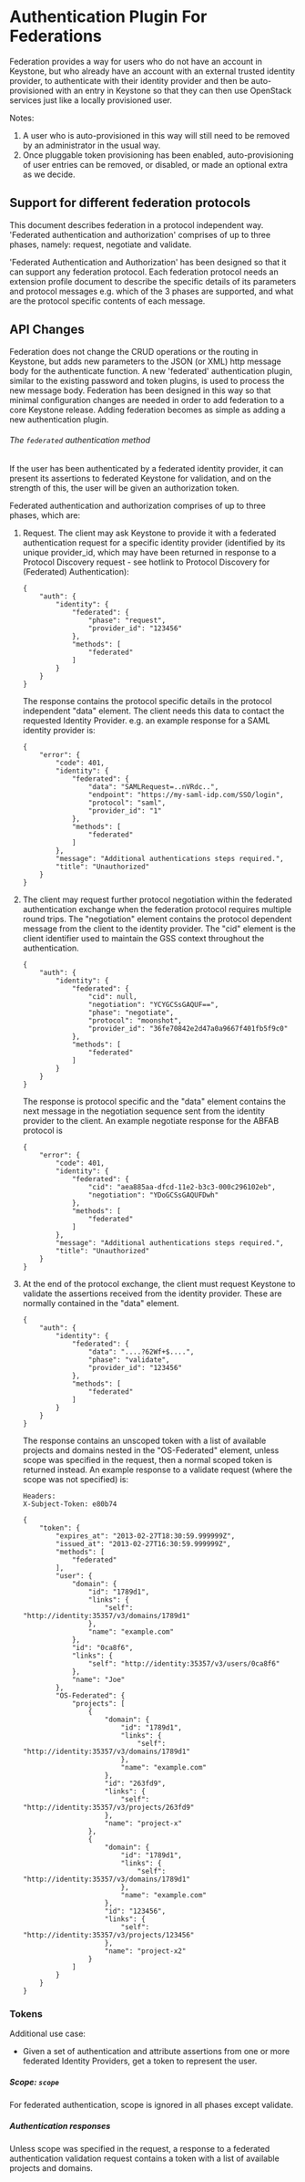 Authentication Plugin For Federations
=====================================

Federation provides a way for users who do not have an account in Keystone, but
who already have an account with an external trusted identity provider, to
authenticate with their identity provider and then be auto-provisioned with an
entry in Keystone so that they can then use OpenStack services just like a
locally provisioned user.

Notes:

1. A user who is auto-provisioned in this way will still need to be removed by
   an administrator in the usual way.
2. Once pluggable token provisioning has been enabled, auto-provisioning of
   user entries can be removed, or disabled, or made an optional extra as we
   decide.

Support for different federation protocols
------------------------------------------

This document describes federation in a protocol independent way.  'Federated
authentication and authorization' comprises of up to three phases, namely:
request, negotiate and validate.

'Federated Authentication and Authorization' has been designed so that it can
support any federation protocol. Each federation protocol needs an extension
profile document to describe the specific details of its parameters and
protocol messages e.g. which of the 3 phases are supported, and what are the
protocol specific contents of each message.

API Changes
-----------

Federation does not change the CRUD operations or the routing in Keystone, but
adds new parameters to the JSON (or XML) http message body for the authenticate
function. A new 'federated' authentication plugin, similar to the existing
password and token plugins, is used to process the new message body. Federation
has been designed in this way so that minimal configuration changes are needed
in order to add federation to a core Keystone release. Adding federation
becomes as simple as adding a new authentication plugin.

###### The `federated` authentication method

If the user has been authenticated by a federated identity provider, it can
present its assertions to federated Keystone for validation, and on the
strength of this, the user will be given an authorization token.

Federated authentication and authorization comprises of up to three phases,
which are:

1. Request. The client may ask Keystone to provide it with a federated
   authentication request for a specific identity provider (identified by its
   unique provider_id, which may have been returned in response to a Protocol
   Discovery request - see hotlink to Protocol Discovery for (Federated)
   Authentication):

       {
           "auth": {
               "identity": {
                   "federated": {
                       "phase": "request",
                       "provider_id": "123456"
                   },
                   "methods": [
                       "federated"
                   ]
               }
           }
       }

   The response contains the protocol specific details in the protocol
   independent "data" element. The client needs this data to contact the
   requested Identity Provider. e.g. an example response for a SAML identity
   provider is:

       {
           "error": {
               "code": 401,
               "identity": {
                   "federated": {
                       "data": "SAMLRequest=..nVRdc..",
                       "endpoint": "https://my-saml-idp.com/SSO/login",
                       "protocol": "saml",
                       "provider_id": "1"
                   },
                   "methods": [
                       "federated"
                   ]
               },
               "message": "Additional authentications steps required.",
               "title": "Unauthorized"
           }
       }

2. The client may request further protocol negotiation within the federated
   authentication exchange when the federation protocol requires multiple round
   trips. The "negotiation" element contains the protocol dependent message
   from the client to the identity provider. The "cid" element is the client
   identifier used to maintain the GSS context throughout the authentication.

       {
           "auth": {
               "identity": {
                   "federated": {
                       "cid": null,
                       "negotiation": "YCYGCSsGAQUF==",
                       "phase": "negotiate",
                       "protocol": "moonshot",
                       "provider_id": "36fe70842e2d47a0a9667f401fb5f9c0"
                   },
                   "methods": [
                       "federated"
                   ]
               }
           }
       }

   The response is protocol specific and the "data" element contains the next
   message in the negotiation sequence sent from the identity provider to the
   client. An example negotiate response for the ABFAB protocol is

       {
           "error": {
               "code": 401,
               "identity": {
                   "federated": {
                       "cid": "aea885aa-dfcd-11e2-b3c3-000c296102eb",
                       "negotiation": "YDoGCSsGAQUFDwh"
                   },
                   "methods": [
                       "federated"
                   ]
               },
               "message": "Additional authentications steps required.",
               "title": "Unauthorized"
           }
       }

3. At the end of the protocol exchange, the client must request Keystone to
   validate the assertions received from the identity provider.  These are
   normally contained in the "data" element.

       {
           "auth": {
               "identity": {
                   "federated": {
                       "data": "....?62Wf+$....",
                       "phase": "validate",
                       "provider_id": "123456"
                   },
                   "methods": [
                       "federated"
                   ]
               }
           }
       }

   The response contains an unscoped token with a list of available projects
   and domains nested in the "OS-Federated" element, unless scope was specified
   in the request, then a normal scoped token is returned instead. An example
   response to a validate request (where the scope was not specified) is:

       Headers:
       X-Subject-Token: e80b74

       {
           "token": {
               "expires_at": "2013-02-27T18:30:59.999999Z",
               "issued_at": "2013-02-27T16:30:59.999999Z",
               "methods": [
                   "federated"
               ],
               "user": {
                   "domain": {
                       "id": "1789d1",
                       "links": {
                           "self": "http://identity:35357/v3/domains/1789d1"
                       },
                       "name": "example.com"
                   },
                   "id": "0ca8f6",
                   "links": {
                       "self": "http://identity:35357/v3/users/0ca8f6"
                   },
                   "name": "Joe"
               },
               "OS-Federated": {
                   "projects": [
                       {
                           "domain": {
                               "id": "1789d1",
                               "links": {
                                   "self": "http://identity:35357/v3/domains/1789d1"
                               },
                               "name": "example.com"
                           },
                           "id": "263fd9",
                           "links": {
                               "self": "http://identity:35357/v3/projects/263fd9"
                           },
                           "name": "project-x"
                       },
                       {
                           "domain": {
                               "id": "1789d1",
                               "links": {
                                   "self": "http://identity:35357/v3/domains/1789d1"
                               },
                               "name": "example.com"
                           },
                           "id": "123456",
                           "links": {
                               "self": "http://identity:35357/v3/projects/123456"
                           },
                           "name": "project-x2"
                       }
                   ]
               }
           }
       }

### Tokens

Additional use case:

- Given a set of authentication and attribute assertions from one or more
  federated Identity Providers, get a token to represent the user.

##### Scope: `scope`

For federated authentication, scope is ignored in all phases except validate.

##### Authentication responses

Unless scope was specified in the request, a response to a federated
authentication validation request contains a token with a list of available
projects and domains.
